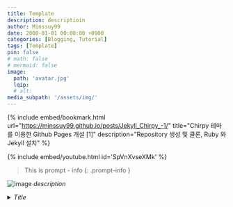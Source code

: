 ```yaml
---
title: Template
description: descriptioin
author: Minssuy99
date: 2000-01-01 00:00:00 +0900
categories: [Blogging, Tutorial]
tags: [Template]
pin: false
# math: false
# mermaid: false
image:
  path: 'avatar.jpg'
  lqip: 
  # alt:
media_subpath: '/assets/img/'
---
```


<!----------------------북마크---------------------------->
{% include embed/bookmark.html
url="https://minssuy99.github.io/posts/Jekyll_Chirpy_-1/"
title="Chirpy 테마를 이용한 Github Pages 개설 [1]"
description="Repository 생성 및 클론, Ruby 와 Jekyll 설치" %}



<!---------------------유튜브---------------------------->
{% include embed/youtube.html id='SpVnXvseXMk' %}

> This is prompt - info
{: .prompt-info }

![image](avatar.jpg)
_description_



<!---------------------코드 블럭--------------------------->
<details>
    <summary><i>Title</i></summary>
<div markdown ="1">

```csharp

// code

```

</div>
</details>